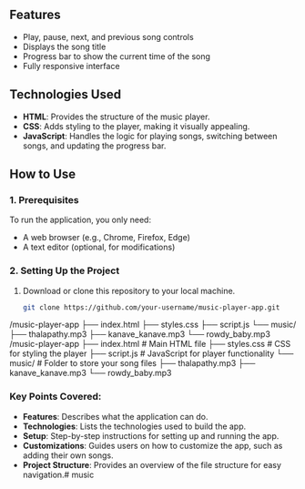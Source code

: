 

## Features

- Play, pause, next, and previous song controls
- Displays the song title
- Progress bar to show the current time of the song
- Fully responsive interface

## Technologies Used

- **HTML**: Provides the structure of the music player.
- **CSS**: Adds styling to the player, making it visually appealing.
- **JavaScript**: Handles the logic for playing songs, switching between songs, and updating the progress bar.

## How to Use

### 1. Prerequisites

To run the application, you only need:
- A web browser (e.g., Chrome, Firefox, Edge)
- A text editor (optional, for modifications)

### 2. Setting Up the Project

1. Download or clone this repository to your local machine.
   
   ```bash
   git clone https://github.com/your-username/music-player-app.git
/music-player-app
├── index.html
├── styles.css
├── script.js
└── music/
    ├── thalapathy.mp3
    ├── kanave_kanave.mp3
    └── rowdy_baby.mp3
/music-player-app
├── index.html       # Main HTML file
├── styles.css       # CSS for styling the player
├── script.js        # JavaScript for player functionality
└── music/           # Folder to store your song files
    ├── thalapathy.mp3
    ├── kanave_kanave.mp3
    └── rowdy_baby.mp3

### Key Points Covered:
- **Features**: Describes what the application can do.
- **Technologies**: Lists the technologies used to build the app.
- **Setup**: Step-by-step instructions for setting up and running the app.
- **Customizations**: Guides users on how to customize the app, such as adding their own songs.
- **Project Structure**: Provides an overview of the file structure for easy navigation.# music
